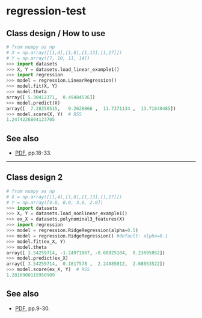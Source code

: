 # regression-test

## Class design / How to use
```python
# from numpy as np
# X = np.array([[1,4],[1,8],[1,13],[1,17]])
# Y = np.array([7, 10, 11, 14])
>>> import datasets
>>> X, Y = datasets.load_linear_example1()
>>> import regression
>>> model = regression.LinearRegression()
>>> model.fit(X, Y)
>>> model.theta
array([ 5.30412371,  0.49484536])
>>> model.predict(X)
array([  7.28350515,   9.2628866 ,  11.7371134 ,  13.71649485])
>>> model.score(X, Y)  # RSS
1.2474226804123705
```

## See also
- [PDF](https://ie.u-ryukyu.ac.jp/~tnal/2017/info4/dm/2017info4dm-w4.pdf), pp.18-33.

<hr>

## Class design 2
```python
# from numpy as np
# X = np.array([[1,4],[1,8],[1,13],[1,17]])
# Y = np.array([4.0, 0.0, 3.0, 2.0])
>>> import datasets
>>> X, Y = datasets.load_nonlinear_example1()
>>> ex_X = datasets.polynominal3_features(X)
>>> import regression
>>> model = regression.RidgeRegression(alpha=0.5)
>>> model = regression.RidgeRegression() #default: alpha=0.1
>>> model.fit(ex_X, Y)
>>> model.theta
array([ 3.54259714, -1.24971967, -0.68925104,  0.23695052])
>>> model.predict(ex_X)
array([ 3.54259714,  0.1817578 ,  2.24085012,  2.68053522])
>>> model.score(ex_X, Y)  # RSS
1.2816900115950909
```

## See also
- [PDF](https://ie.u-ryukyu.ac.jp/~tnal/2017/info4/dm/2017info4dm-w5.pdf), pp.9-30.
